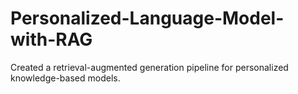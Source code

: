 # Personalized-Language-Model-with-RAG
Created a retrieval-augmented generation pipeline for personalized knowledge-based models.
